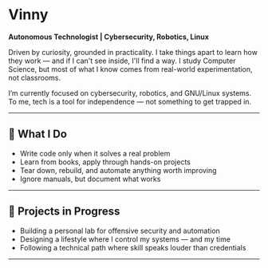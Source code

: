 # Vinny  
**Autonomous Technologist | Cybersecurity, Robotics, Linux**

Driven by curiosity, grounded in practicality. I take things apart to learn how they work — and if I can't see inside, I'll find a way. I study Computer Science, but most of what I know comes from real-world experimentation, not classrooms.

I’m currently focused on cybersecurity, robotics, and GNU/Linux systems. To me, tech is a tool for independence — not something to get trapped in.

---

## 🔧 What I Do

- Write code only when it solves a real problem  
- Learn from books, apply through hands-on projects  
- Tear down, rebuild, and automate anything worth improving  
- Ignore manuals, but document what works  

---

## 🚧 Projects in Progress

- Building a personal lab for offensive security and automation  
- Designing a lifestyle where I control my systems — and my time  
- Following a technical path where skill speaks louder than credentials  

---
